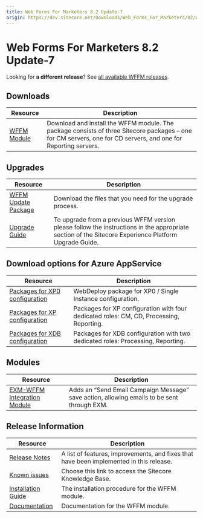```yaml
---
title: Web Forms For Marketers 8.2 Update-7
origin: https://dev.sitecore.net/Downloads/Web_Forms_For_Marketers/82/Web_Forms_For_Marketers_82_Update7
---
```


# Web Forms For Marketers 8.2 Update-7

  <Alert variant='warning' mb={4}>
    <AlertIcon />
    

Looking for **a different release**? See [all available WFFM releases](/downloads/Web_Forms_For_Marketers).


  </Alert>
  

## Downloads

 | Resource | Description |
 | --- | --- |
 | [WFFM Module](https://sitecoredev.azureedge.net/~/media/56855193DABC4AA3A0DE57963FDF0D65.ashx?date=20180418T141634) | Download and install the WFFM module. The package consists of three Sitecore packages – one for CM servers, one for CD servers, and one for Reporting servers. |

## Upgrades

 | Resource | Description |
 | --- | --- |
 | [WFFM Update Package](https://sitecoredev.azureedge.net/~/media/F65388C03F61461E987A35AA55ECEC1A.ashx?date=20180418T141634) | Download the files that you need for the upgrade process. |
 | [Upgrade Guide](https://sitecoredev.azureedge.net/~/media/027C5B73DD994F4A87DA8E107529DB74.ashx?date=20180419T135334) | To upgrade from a previous WFFM version please follow the instructions in the appropriate section of the Sitecore Experience Platform Upgrade Guide. |

## Download options for Azure AppService

 | Resource | Description |
 | --- | --- |
 | [Packages for XP0 configuration](https://sitecoredev.azureedge.net/~/media/184DC55393424AE0A1FDACE01FB7AC8F.ashx?date=20180418T141703) | WebDeploy package for XP0 / Single Instance configuration. |
 | [Packages for XP configuration](https://sitecoredev.azureedge.net/~/media/C04D5CC326B648E794ABDC74FE9E2069.ashx?date=20180418T141703) | Packages for XP configuration with four dedicated roles: CM, CD, Processing, Reporting. |
 | [Packages for XDB configuration](https://sitecoredev.azureedge.net/~/media/54375F09AE104DC0BC8F3D067E63B2B4.ashx?date=20180418T141703) | Packages for XDB configuration with two dedicated roles: Processing, Reporting. |

## Modules

 | Resource | Description |
 | --- | --- |
 | [EXM-WFFM Integration Module](https://sitecoredev.azureedge.net/~/media/2D0102C88DC74D19A3E8DF9EC033F970.ashx?date=20171005T144414) | Adds an “Send Email Campaign Message” save action, allowing emails to be sent through EXM. |

## Release Information

 | Resource | Description |
 | --- | --- |
 | [Release Notes](https://dev.sitecore.net:443/downloads/Web%20Forms%20For%20Marketers/82/Web%20Forms%20For%20Marketers%2082%20Update7/Release%20Notes) | A list of features, improvements, and fixes that have been implemented in this release. |
 | [Known issues](https://kb.sitecore.net/articles/631685) | Choose this link to access the Sitecore Knowledge Base. |
 | [Installation Guide](https://sitecoredev.azureedge.net/~/media/89972910074247F482196254C63E33ED.ashx?date=20180419T135407) | The installation procedure for the WFFM module. |
 | [Documentation](https://doc.sitecore.com/developers/82/web-forms-for-marketers/en/index-en.html) | Documentation for the WFFM module. |